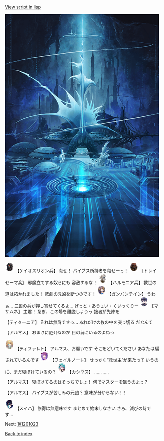 [View script in lisp](../scripts/101201021.txt)

![profound_nolight.png](../images/backgrounds/profound_nolight.png)

<img src="../images/units/3820001.png" alt="3820001.png" height="34"/>
【ケイオスリオン兵】
殺せ！
バイブス所持者を殺せーっ！

<img src="../images/units/3830001.png" alt="3830001.png" height="34"/>
【トレイセーマ兵】
邪魔立てする奴らにも
容赦するな！

<img src="../images/units/3810001.png" alt="3810001.png" height="34"/>
【ハルモニア兵】
救世の道は拓かれました！
悲劇の元凶を断つのです！

<img src="../images/units/3600211.png" alt="3600211.png" height="34"/>
【ガンバンテイン】
うわぁ…
三国の兵が押し寄せてくるよ…
げっと・あうぇい・くいっくりー

<img src="../images/units/3100111.png" alt="3100111.png" height="34"/>
【マサムネ】
主君！
急ぎ、この場を離脱しようっ
拙者が先陣を

【ティターニア】
それは無謀ですっ…
あれだけの数の中を突っ切る
だなんて

【アルマス】
おまけに厄介なのが
目の前にいるのよねっ

<img src="../images/units/3503211.png" alt="3503211.png" height="34"/>
【ティファレト】
アルマス、お願いです
そこをどいてください
あなたは騙されているんです

<img src="../images/units/3401911.png" alt="3401911.png" height="34"/>
【フェイルノート】
せっかく“救世主”が来たって
いうのに、まだ寝ぼけているの？

<img src="../images/units/3303111.png" alt="3303111.png" height="34"/>
【カシウス】
…………

【アルマス】
寝ぼけてるのはそっちでしょ！
何でマスターを狙うのよっ？

【アルマス】
バイブスが苦しみの元凶？
意味が分からない！！

<img src="../images/units/3401719.png" alt="3401719.png" height="34"/>
【スイハ】
説得は無意味です
まとめて始末しなさい
さあ、滅びの時です…

Next: [101201023](101201023.md)

[Back to index](index.md)
